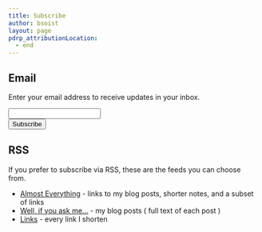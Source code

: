 ```yaml
---
title: Subscribe
author: bsoist
layout: page
pdrp_attributionLocation:
  - end
---
```

## Email

Enter your email address to receive updates in your inbox.

<div id="mc_embed_signup">
<form action="//bsoist.us1.list-manage.com/subscribe/post?u=741ec46b06846685b53c0d730&amp;id=0444919c79" method="post" id="mc-embedded-subscribe-form" name="mc-embedded-subscribe-form" class="validate" target="_blank" novalidate>
    <div id="mc_embed_signup_scroll">

<div class="mc-field-group">
    <input type="email" value="" name="EMAIL" class="required email" id="mce-EMAIL">
</div>
    <div id="mce-responses" class="clear">
        <div class="response" id="mce-error-response" style="display:none"></div>
        <div class="response" id="mce-success-response" style="display:none"></div>
    </div>    <!-- real people should not fill this in and expect good things - do not remove this or risk form bot signups-->
    <div style="position: absolute; left: -5000px;"><input type="text" name="b_741ec46b06846685b53c0d730_0444919c79" tabindex="-1" value=""></div>
    <div class="clear"><input type="submit" value="Subscribe" name="subscribe" id="mc-embedded-subscribe" class="button"></div>
    </div>
</form>
</div>
<!--End mc_embed_signup-->

## RSS
If you prefer to subscribe via RSS, these are the feeds you can choose from.

  * [Almost Everything][notes] - links to my blog posts, shorter notes, and a subset of links
  * [Well, if you ask me...][www] - my blog posts ( full text of each post )
  * [Links][links] - every link I shorten

[links]: http://links.bsoi.st/feed.xml
[notes]: http://notes.bsoi.st/feed.xml
[www]: http://www.bsoi.st/feed.xml
